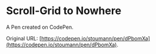 # Scroll-Grid to Nowhere

A Pen created on CodePen.

Original URL: [https://codepen.io/stoumann/pen/dPbomXa](https://codepen.io/stoumann/pen/dPbomXa).

